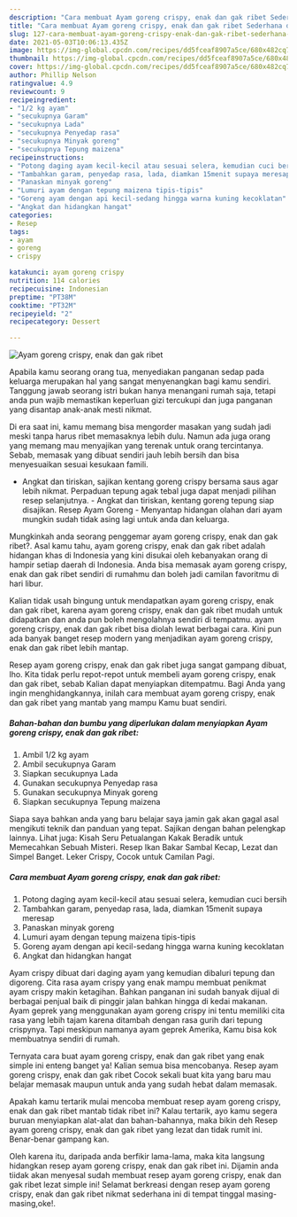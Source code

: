 ```yaml
---
description: "Cara membuat Ayam goreng crispy, enak dan gak ribet Sederhana dan Mudah Dibuat"
title: "Cara membuat Ayam goreng crispy, enak dan gak ribet Sederhana dan Mudah Dibuat"
slug: 127-cara-membuat-ayam-goreng-crispy-enak-dan-gak-ribet-sederhana-dan-mudah-dibuat
date: 2021-05-03T10:06:13.435Z
image: https://img-global.cpcdn.com/recipes/dd5fceaf8907a5ce/680x482cq70/ayam-goreng-crispy-enak-dan-gak-ribet-foto-resep-utama.jpg
thumbnail: https://img-global.cpcdn.com/recipes/dd5fceaf8907a5ce/680x482cq70/ayam-goreng-crispy-enak-dan-gak-ribet-foto-resep-utama.jpg
cover: https://img-global.cpcdn.com/recipes/dd5fceaf8907a5ce/680x482cq70/ayam-goreng-crispy-enak-dan-gak-ribet-foto-resep-utama.jpg
author: Phillip Nelson
ratingvalue: 4.9
reviewcount: 9
recipeingredient:
- "1/2 kg ayam"
- "secukupnya Garam"
- "secukupnya Lada"
- "secukupnya Penyedap rasa"
- "secukupnya Minyak goreng"
- "secukupnya Tepung maizena"
recipeinstructions:
- "Potong daging ayam kecil-kecil atau sesuai selera, kemudian cuci bersih"
- "Tambahkan garam, penyedap rasa, lada, diamkan 15menit supaya meresap"
- "Panaskan minyak goreng"
- "Lumuri ayam dengan tepung maizena tipis-tipis"
- "Goreng ayam dengan api kecil-sedang hingga warna kuning kecoklatan"
- "Angkat dan hidangkan hangat"
categories:
- Resep
tags:
- ayam
- goreng
- crispy

katakunci: ayam goreng crispy 
nutrition: 114 calories
recipecuisine: Indonesian
preptime: "PT38M"
cooktime: "PT32M"
recipeyield: "2"
recipecategory: Dessert

---
```



![Ayam goreng crispy, enak dan gak ribet](https://img-global.cpcdn.com/recipes/dd5fceaf8907a5ce/680x482cq70/ayam-goreng-crispy-enak-dan-gak-ribet-foto-resep-utama.jpg)

Apabila kamu seorang orang tua, menyediakan panganan sedap pada keluarga merupakan hal yang sangat menyenangkan bagi kamu sendiri. Tanggung jawab seorang istri bukan hanya menangani rumah saja, tetapi anda pun wajib memastikan keperluan gizi tercukupi dan juga panganan yang disantap anak-anak mesti nikmat.

Di era  saat ini, kamu memang bisa mengorder masakan yang sudah jadi meski tanpa harus ribet memasaknya lebih dulu. Namun ada juga orang yang memang mau menyajikan yang terenak untuk orang tercintanya. Sebab, memasak yang dibuat sendiri jauh lebih bersih dan bisa menyesuaikan sesuai kesukaan famili. 

- Angkat dan tiriskan, sajikan kentang goreng crispy bersama saus agar lebih nikmat. Perpaduan tepung agak tebal juga dapat menjadi pilihan resep selanjutnya. - Angkat dan tiriskan, kentang goreng tepung siap disajikan. Resep Ayam Goreng - Menyantap hidangan olahan dari ayam mungkin sudah tidak asing lagi untuk anda dan keluarga.

Mungkinkah anda seorang penggemar ayam goreng crispy, enak dan gak ribet?. Asal kamu tahu, ayam goreng crispy, enak dan gak ribet adalah hidangan khas di Indonesia yang kini disukai oleh kebanyakan orang di hampir setiap daerah di Indonesia. Anda bisa memasak ayam goreng crispy, enak dan gak ribet sendiri di rumahmu dan boleh jadi camilan favoritmu di hari libur.

Kalian tidak usah bingung untuk mendapatkan ayam goreng crispy, enak dan gak ribet, karena ayam goreng crispy, enak dan gak ribet mudah untuk didapatkan dan anda pun boleh mengolahnya sendiri di tempatmu. ayam goreng crispy, enak dan gak ribet bisa diolah lewat berbagai cara. Kini pun ada banyak banget resep modern yang menjadikan ayam goreng crispy, enak dan gak ribet lebih mantap.

Resep ayam goreng crispy, enak dan gak ribet juga sangat gampang dibuat, lho. Kita tidak perlu repot-repot untuk membeli ayam goreng crispy, enak dan gak ribet, sebab Kalian dapat menyiapkan ditempatmu. Bagi Anda yang ingin menghidangkannya, inilah cara membuat ayam goreng crispy, enak dan gak ribet yang mantab yang mampu Kamu buat sendiri.

<!--inarticleads1-->

##### Bahan-bahan dan bumbu yang diperlukan dalam menyiapkan Ayam goreng crispy, enak dan gak ribet:

1. Ambil 1/2 kg ayam
1. Ambil secukupnya Garam
1. Siapkan secukupnya Lada
1. Gunakan secukupnya Penyedap rasa
1. Gunakan secukupnya Minyak goreng
1. Siapkan secukupnya Tepung maizena


Siapa saya bahkan anda yang baru belajar saya jamin gak akan gagal asal mengikuti teknik dan panduan yang tepat. Sajikan dengan bahan pelengkap lainnya.⁣ Lihat juga: Kisah Seru Petualangan Kakak Beradik untuk Memecahkan Sebuah Misteri. Resep Ikan Bakar Sambal Kecap, Lezat dan Simpel Banget. Leker Crispy, Cocok untuk Camilan Pagi. 

<!--inarticleads2-->

##### Cara membuat Ayam goreng crispy, enak dan gak ribet:

1. Potong daging ayam kecil-kecil atau sesuai selera, kemudian cuci bersih
1. Tambahkan garam, penyedap rasa, lada, diamkan 15menit supaya meresap
1. Panaskan minyak goreng
1. Lumuri ayam dengan tepung maizena tipis-tipis
1. Goreng ayam dengan api kecil-sedang hingga warna kuning kecoklatan
1. Angkat dan hidangkan hangat


Ayam crispy dibuat dari daging ayam yang kemudian dibaluri tepung dan digoreng. Cita rasa ayam crispy yang enak mampu membuat penikmat ayam crispy makin ketagihan. Bahkan panganan ini sudah banyak dijual di berbagai penjual baik di pinggir jalan bahkan hingga di kedai makanan. Ayam geprek yang menggunakan ayam goreng crispy ini tentu memiliki cita rasa yang lebih tajam karena ditambah dengan rasa gurih dari tepung crispynya. Tapi meskipun namanya ayam geprek Amerika, Kamu bisa kok membuatnya sendiri di rumah. 

Ternyata cara buat ayam goreng crispy, enak dan gak ribet yang enak simple ini enteng banget ya! Kalian semua bisa mencobanya. Resep ayam goreng crispy, enak dan gak ribet Cocok sekali buat kita yang baru mau belajar memasak maupun untuk anda yang sudah hebat dalam memasak.

Apakah kamu tertarik mulai mencoba membuat resep ayam goreng crispy, enak dan gak ribet mantab tidak ribet ini? Kalau tertarik, ayo kamu segera buruan menyiapkan alat-alat dan bahan-bahannya, maka bikin deh Resep ayam goreng crispy, enak dan gak ribet yang lezat dan tidak rumit ini. Benar-benar gampang kan. 

Oleh karena itu, daripada anda berfikir lama-lama, maka kita langsung hidangkan resep ayam goreng crispy, enak dan gak ribet ini. Dijamin anda tiidak akan menyesal sudah membuat resep ayam goreng crispy, enak dan gak ribet lezat simple ini! Selamat berkreasi dengan resep ayam goreng crispy, enak dan gak ribet nikmat sederhana ini di tempat tinggal masing-masing,oke!.

